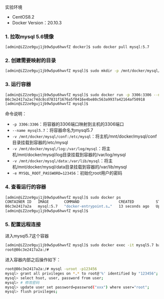实验环境
- CentOS8.2
- Docker Version：20.10.3

### 1. 拉取mysql 5.6镜像

```bash
[admin@iZ2ze9guj1jb9w5pu6hwvfZ docker]$ sudo docker pull mysql:5.7
```

### 2. 创建需要映射的目录

```bash
[admin@iZ2ze9guj1jb9w5pu6hwvfZ mysql]$ sudo mkdir -p /mnt/docker/mysql/conf log data
```

### 3. 运行容器

```bash
[admin@iZ2ze9guj1jb9w5pu6hwvfZ mysql]$ sudo docker run -p 3306:3306 --name mysql5.7 -v /mnt/docker/mysql/conf:/etc/mysql -v /mnt/docker/mysql/log:/var/log/mysql -v /mnt/docker/mysql/data:/var/lib/mysql -e MYSQL_ROOT_PASSWORD=123456 -d mysql:5.7
86c3e2417a2ac74dc8cd7831f1676a5f0416e4be80c563a9937a42164af50918
[admin@iZ2ze9guj1jb9w5pu6hwvfZ mysql]$
```
命令说明：
- `-p 3306:3306`：将容器的3306端口映射到主机的3306端口
- `--name mysql5.7`：将容器命名为mysql5.7
- `-v /mnt/docker/mysql/conf:/etc/mysql`：将主机/mnt/docker/mysql/conf目录挂载到容器的/etc/mysql
- `-v /mnt/docker/mysql/log:/var/log/mysql`：将主机/mnt/docker/mysql/log目录挂载到容器的/var/log/mysql
- `-v /mnt/docker/mysql/data:/var/lib/mysql`：将主机/mnt/docker/mysql/data目录挂载到容器的/var/lib/mysql
- `-e MYSQL_ROOT_PASSWORD=123456`：初始化root用户的密码

### 4. 查看运行的容器

```bash
[admin@iZ2ze9guj1jb9w5pu6hwvfZ mysql]$ sudo docker ps
CONTAINER ID   IMAGE       COMMAND                  CREATED          STATUS          PORTS                               NAMES
86c3e2417a2a   mysql:5.7   "docker-entrypoint.s…"   13 seconds ago   Up 11 seconds   0.0.0.0:3306->3306/tcp, 33060/tcp   mysql5.7
[admin@iZ2ze9guj1jb9w5pu6hwvfZ mysql]$
```

### 5. 配置远程连接

进入mysql5.7这个容器

```bash
[admin@iZ2ze9guj1jb9w5pu6hwvfZ mysql]$ sudo docker exec -it mysql5.7 bash
root@86c3e2417a2a:/# 
```

进入容器内部之后操作如下：

```bash
root@86c3e2417a2a:/# mysql -uroot -p123456
mysql> grant all privileges on *.* to root@'%' identified by "123456";
mysql> select hsot, user, password from user;
mysql> # 修改密码
mysql> update user set password=passwrod("xxx") where user="root";
mysql> flush privileges;
```
